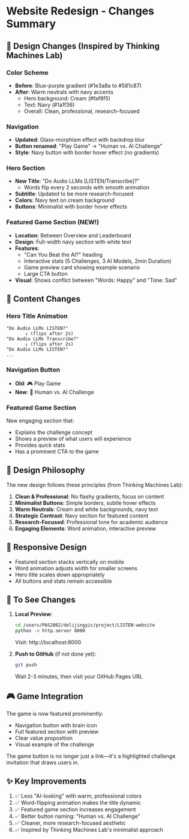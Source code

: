 # Website Redesign - Changes Summary

## 🎨 Design Changes (Inspired by Thinking Machines Lab)

### Color Scheme
- **Before**: Blue-purple gradient (#1e3a8a to #581c87)
- **After**: Warm neutrals with navy accents
  - Hero background: Cream (#faf8f5)
  - Text: Navy (#1a1f36)
  - Overall: Clean, professional, research-focused

### Navigation
- **Updated**: Glass-morphism effect with backdrop blur
- **Button renamed**: "Play Game" → "Human vs. AI Challenge"
- **Style**: Navy button with border hover effect (no gradients)

### Hero Section
- **New Title**: "Do Audio LLMs [LISTEN/Transcribe]?" 
  - Words flip every 2 seconds with smooth animation
- **Subtitle**: Updated to be more research-focused
- **Colors**: Navy text on cream background
- **Buttons**: Minimalist with border hover effects

### Featured Game Section (NEW!)
- **Location**: Between Overview and Leaderboard
- **Design**: Full-width navy section with white text
- **Features**:
  - "Can You Beat the AI?" heading
  - Interactive stats (5 Challenges, 3 AI Models, 2min Duration)
  - Game preview card showing example scenario
  - Large CTA button
- **Visual**: Shows conflict between "Words: Happy" and "Tone: Sad"

## 📝 Content Changes

### Hero Title Animation
```
"Do Audio LLMs LISTEN?"
       ↓ (flips after 2s)
"Do Audio LLMs Transcribe?"
       ↓ (flips after 2s)
"Do Audio LLMs LISTEN?"
...
```

### Navigation Button
- **Old**: 🎮 Play Game
- **New**: 🧠 Human vs. AI Challenge

### Featured Game Section
New engaging section that:
- Explains the challenge concept
- Shows a preview of what users will experience
- Provides quick stats
- Has a prominent CTA to the game

## 🎯 Design Philosophy

The new design follows these principles (from Thinking Machines Lab):

1. **Clean & Professional**: No flashy gradients, focus on content
2. **Minimalist Buttons**: Simple borders, subtle hover effects
3. **Warm Neutrals**: Cream and white backgrounds, navy text
4. **Strategic Contrast**: Navy section for featured content
5. **Research-Focused**: Professional tone for academic audience
6. **Engaging Elements**: Word animation, interactive preview

## 📱 Responsive Design

- Featured section stacks vertically on mobile
- Word animation adjusts width for smaller screens
- Hero title scales down appropriately
- All buttons and stats remain accessible

## 🚀 To See Changes

1. **Local Preview**:
   ```bash
   cd /users/PAS2062/delijingyic/project/LISTEN-website
   python -m http.server 8000
   ```
   Visit: http://localhost:8000

2. **Push to GitHub** (if not done yet):
   ```bash
   git push
   ```
   Wait 2-3 minutes, then visit your GitHub Pages URL

## 🎮 Game Integration

The game is now featured prominently:
- Navigation button with brain icon
- Full featured section with preview
- Clear value proposition
- Visual example of the challenge

The game button is no longer just a link—it's a highlighted challenge invitation that draws users in.

## ✨ Key Improvements

1. ✅ Less "AI-looking" with warm, professional colors
2. ✅ Word-flipping animation makes the title dynamic
3. ✅ Featured game section increases engagement
4. ✅ Better button naming: "Human vs. AI Challenge"
5. ✅ Cleaner, more research-focused aesthetic
6. ✅ Inspired by Thinking Machines Lab's minimalist approach



